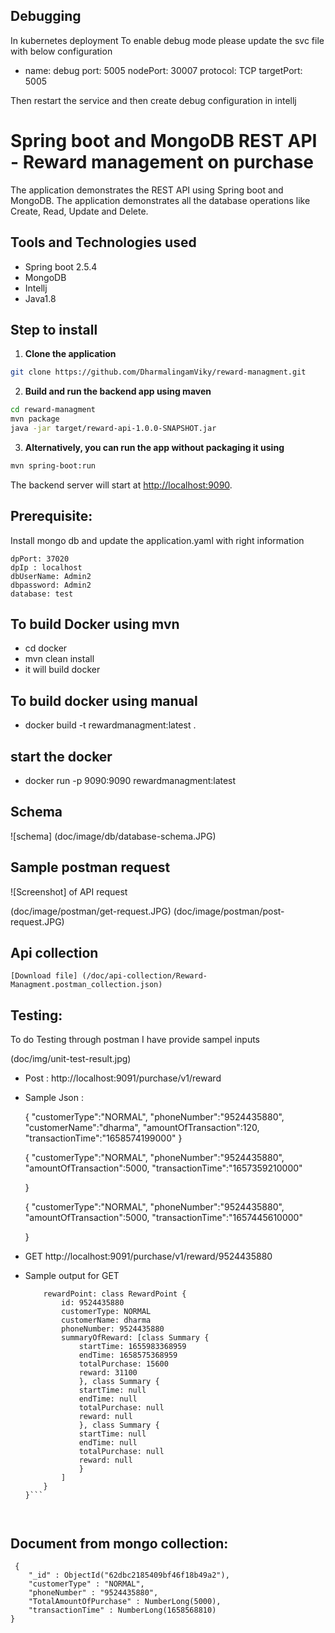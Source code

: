 ## Debugging


In kubernetes deployment To enable debug mode please update the svc file with below configuration

- name: debug
    port: 5005
    nodePort: 30007
    protocol: TCP
    targetPort: 5005


Then restart the service and then create debug configuration in intellj


# Spring boot and MongoDB REST API - Reward management on purchase

The application demonstrates the REST API using Spring boot and MongoDB. The application demonstrates all the database operations like Create, Read, Update and Delete.

## Tools and Technologies used

* Spring boot 2.5.4
* MongoDB
* Intellj
* Java1.8


## Step to install

1. **Clone the application**

```bash
git clone https://github.com/DharmalingamViky/reward-managment.git
```

2. **Build and run the backend app using maven**

```bash
cd reward-managment
mvn package
java -jar target/reward-api-1.0.0-SNAPSHOT.jar
```

3. **Alternatively, you can run the app without packaging it using**

```bash
mvn spring-boot:run
```

The backend server will start at <http://localhost:9090>.


## Prerequisite:

Install mongo db and update the application.yaml with right information

	dpPort: 37020
	dpIp : localhost
	dbUserName: Admin2
	dbpassword: Admin2
	database: test

## To build Docker using mvn
* cd docker
* mvn clean install
* it will build docker

## To build docker using manual
* docker build -t rewardmanagment:latest .

## start the docker
* docker run -p 9090:9090 rewardmanagment:latest

## Schema
![schema] (doc/image/db/database-schema.JPG)

## Sample postman request

![Screenshot] of API request

(doc/image/postman/get-request.JPG)
(doc/image/postman/post-request.JPG)

## Api collection

	[Download file] (/doc/api-collection/Reward-Managment.postman_collection.json)

## Testing:

To do Testing through postman I have provide sampel inputs

(doc/img/unit-test-result.jpg)

* Post : http://localhost:9091/purchase/v1/reward

* Sample Json :

	 {
	  "customerType":"NORMAL",
	 "phoneNumber":"9524435880",
	 "customerName":"dharma",
	 "amountOfTransaction":120,
	 "transactionTime":"1658574199000"
	 }
 
 
	 {
	 "customerType":"NORMAL",
	 "phoneNumber":"9524435880",
	 "amountOfTransaction":5000,
	 "transactionTime":"1657359210000"
	 
	 }

	 {
	 "customerType":"NORMAL",
	 "phoneNumber":"9524435880",
	 "amountOfTransaction":5000,
	 "transactionTime":"1657445610000"
	 
	 }
 
 
 * GET http://localhost:9091/purchase/v1/reward/9524435880
 
 * Sample output for GET
 
	``` class RewardHistory {
		rewardPoint: class RewardPoint {
			id: 9524435880
			customerType: NORMAL
			customerName: dharma
			phoneNumber: 9524435880
			summaryOfReward: [class Summary {
				startTime: 1655983368959
				endTime: 1658575368959
				totalPurchase: 15600
				reward: 31100
				}, class Summary {
				startTime: null
				endTime: null
				totalPurchase: null
				reward: null
				}, class Summary {
				startTime: null
				endTime: null
				totalPurchase: null
				reward: null
				}
			]
		}
	}```
 

 
## Document from mongo collection:
 
	 {
		"_id" : ObjectId("62dbc2185409bf46f18b49a2"),
		"customerType" : "NORMAL",
		"phoneNumber" : "9524435880",
		"TotalAmountOfPurchase" : NumberLong(5000),
		"transactionTime" : NumberLong(1658568810)
	}